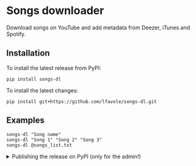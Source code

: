 # Songs downloader

Download songs on YouTube and add metadata from Deezer, iTunes and Spotify.

## Installation

To install the latest release from PyPI:

	pip install songs-dl

To install the latest changes:

	pip install git+https://github.com/lfavole/songs-dl.git

## Examples

	songs-dl "Song name"
	songs-dl "Song 1" "Song 2" "Song 3"
	songs-dl @songs_list.txt

<details>
<summary>Publishing the release on PyPI (only for the admin!)</summary>

## Building (no more needed, done by GitHub Actions)

	python -m install -e .[build]
	python -m build
	twine check dist/*
	twine upload dist/* [--repository testpypi]

## Bumping the version

	python -m install -e .[dev]
    bumpver update
</details>
